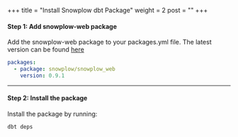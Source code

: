 +++
title = "Install Snowplow dbt Package"
weight = 2
post = ""
+++

#### **Step 1:** Add snowplow-web package
Add the snowplow-web package to your packages.yml file. The latest version can be found [here](https://hub.getdbt.com/snowplow/snowplow_web/latest/)

```yml
packages:
  - package: snowplow/snowplow_web
    version: 0.9.1
```

***

#### **Step 2:** Install the package
Install the package by running:

```cmd
dbt deps
```
